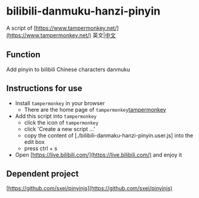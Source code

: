 # bilibili-danmuku-hanzi-pinyin
A script of [https://www.tampermonkey.net/](https://www.tampermonkey.net/)
英文|[中文](./README_zh.md)
## Function
Add pinyin to bilibili Chinese characters danmuku
## Instructions for use
* Install `tampermonkey` in your browser
  * There are the home page of `tampermonkey`[tampermonkey](https://www.tampermonkey.net/)
* Add this script into `tampermonkey`
  * click the icon of `tampermonkey`
  * click 'Create a new script ...'
  * copy the content of [./bilibili-danmaku-hanzi-pinyin.user.js] into the edit box
  * press ctrl + s
* Open [https://live.bilibili.com/](https://live.bilibili.com/) and enjoy it
## Dependent project
[https://github.com/sxei/pinyinjs](https://github.com/sxei/pinyinjs)

